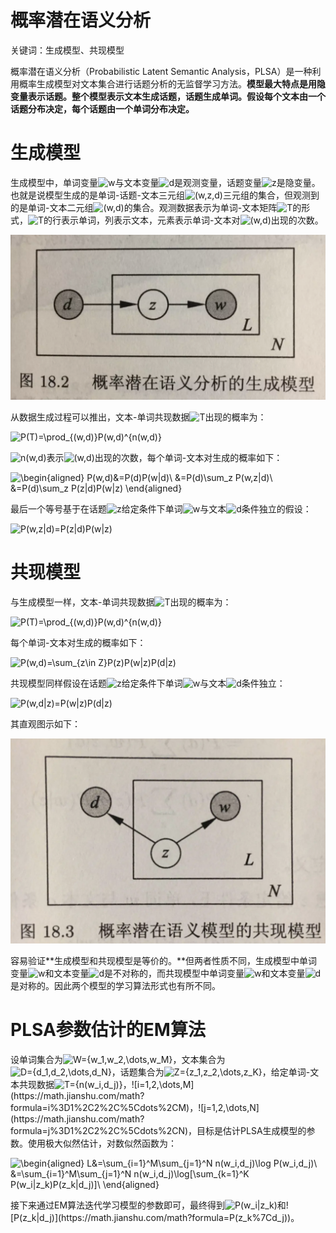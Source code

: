 # 概率潜在语义分析

关键词：生成模型、共现模型 

概率潜在语义分析（Probabilistic Latent Semantic Analysis，PLSA）是一种利用概率生成模型对文本集合进行话题分析的无监督学习方法。**模型最大特点是用隐变量表示话题。整个模型表示文本生成话题，话题生成单词。假设每个文本由一个话题分布决定，每个话题由一个单词分布决定。**

# 生成模型



生成模型中，单词变量![w](https://math.jianshu.com/math?formula=w)与文本变量![d](https://math.jianshu.com/math?formula=d)是观测变量，话题变量![z](https://math.jianshu.com/math?formula=z)是隐变量。也就是说模型生成的是单词-话题-文本三元组![(w,z,d)](https://math.jianshu.com/math?formula=(w%2Cz%2Cd))三元组的集合，但观测到的是单词-文本二元组![(w,d)](https://math.jianshu.com/math?formula=(w%2Cd))的集合。观测数据表示为单词-文本矩阵![T](https://math.jianshu.com/math?formula=T)的形式，![T](https://math.jianshu.com/math?formula=T)的行表示单词，列表示文本，元素表示单词-文本对![(w,d)](https://math.jianshu.com/math?formula=(w%2Cd))出现的次数。

![PLSA](../img/ML/PLSA1.png)

从数据生成过程可以推出，文本-单词共现数据![T](https://math.jianshu.com/math?formula=T)出现的概率为：


![P(T)=\prod_{(w,d)}P(w,d)^{n(w,d)}](https://math.jianshu.com/math?formula=P(T)%3D%5Cprod_%7B(w%2Cd)%7DP(w%2Cd)%5E%7Bn(w%2Cd)%7D)

![n(w,d)](https://math.jianshu.com/math?formula=n(w%2Cd))表示![(w,d)](https://math.jianshu.com/math?formula=(w%2Cd))出现的次数，每个单词-文本对生成的概率如下：

![\begin{aligned} P(w,d)&=P(d)P(w|d)\\ &=P(d)\sum_z P(w,z|d)\\ &=P(d)\sum_z P(z|d)P(w|z) \end{aligned}](https://math.jianshu.com/math?formula=%5Cbegin%7Baligned%7D%20P(w%2Cd)%26%3DP(d)P(w%7Cd)%5C%5C%20%26%3DP(d)%5Csum_z%20P(w%2Cz%7Cd)%5C%5C%20%26%3DP(d)%5Csum_z%20P(z%7Cd)P(w%7Cz)%20%5Cend%7Baligned%7D)

最后一个等号基于在话题![z](https://math.jianshu.com/math?formula=z)给定条件下单词![w](https://math.jianshu.com/math?formula=w)与文本![d](https://math.jianshu.com/math?formula=d)条件独立的假设：

![P(w,z|d)=P(z|d)P(w|z)](https://math.jianshu.com/math?formula=P(w%2Cz%7Cd)%3DP(z%7Cd)P(w%7Cz))

# 共现模型

与生成模型一样，文本-单词共现数据![T](https://math.jianshu.com/math?formula=T)出现的概率为：

![P(T)=\prod_{(w,d)}P(w,d)^{n(w,d)}](https://math.jianshu.com/math?formula=P(T)%3D%5Cprod_%7B(w%2Cd)%7DP(w%2Cd)%5E%7Bn(w%2Cd)%7D)

每个单词-文本对生成的概率如下：

![P(w,d)=\sum_{z\in Z}P(z)P(w|z)P(d|z)](https://math.jianshu.com/math?formula=P(w%2Cd)%3D%5Csum_%7Bz%5Cin%20Z%7DP(z)P(w%7Cz)P(d%7Cz))

共现模型同样假设在话题![z](https://math.jianshu.com/math?formula=z)给定条件下单词![w](https://math.jianshu.com/math?formula=w)与文本![d](https://math.jianshu.com/math?formula=d)条件独立：

![P(w,d|z)=P(w|z)P(d|z)](https://math.jianshu.com/math?formula=P(w%2Cd%7Cz)%3DP(w%7Cz)P(d%7Cz))

其直观图示如下：

![PLSA2](../img/ML/PLSA2.png)

容易验证**生成模型和共现模型是等价的。**但两者性质不同，生成模型中单词变量![w](https://math.jianshu.com/math?formula=w)和文本变量![d](https://math.jianshu.com/math?formula=d)是不对称的，而共现模型中单词变量![w](https://math.jianshu.com/math?formula=w)和文本变量![d](https://math.jianshu.com/math?formula=d)是对称的。因此两个模型的学习算法形式也有所不同。

# PLSA参数估计的EM算法

设单词集合为![W=\{w_1,w_2,\dots,w_M\}](https://math.jianshu.com/math?formula=W%3D%5C%7Bw_1%2Cw_2%2C%5Cdots%2Cw_M%5C%7D)，文本集合为![D=\{d_1,d_2,\dots,d_N\}](https://math.jianshu.com/math?formula=D%3D%5C%7Bd_1%2Cd_2%2C%5Cdots%2Cd_N%5C%7D)，话题集合为![Z=\{z_1,z_2,\dots,z_K\}](https://math.jianshu.com/math?formula=Z%3D%5C%7Bz_1%2Cz_2%2C%5Cdots%2Cz_K%5C%7D)，给定单词-文本共现数据![T=\{n(w_i,d_j)\}](https://math.jianshu.com/math?formula=T%3D%5C%7Bn(w_i%2Cd_j)%5C%7D)，![i=1,2,\dots,M](https://math.jianshu.com/math?formula=i%3D1%2C2%2C%5Cdots%2CM)，![j=1,2,\dots,N](https://math.jianshu.com/math?formula=j%3D1%2C2%2C%5Cdots%2CN)，目标是估计PLSA生成模型的参数。使用极大似然估计，对数似然函数为：

![\begin{aligned} L&=\sum_{i=1}^M\sum_{j=1}^N n(w_i,d_j)\log P(w_i,d_j)\\ &=\sum_{i=1}^M\sum_{j=1}^N n(w_i,d_j)\log[\sum_{k=1}^K P(w_i|z_k)P(z_k|d_j)]\\ \end{aligned}](https://math.jianshu.com/math?formula=%5Cbegin%7Baligned%7D%20L%26%3D%5Csum_%7Bi%3D1%7D%5EM%5Csum_%7Bj%3D1%7D%5EN%20n(w_i%2Cd_j)%5Clog%20P(w_i%2Cd_j)%5C%5C%20%26%3D%5Csum_%7Bi%3D1%7D%5EM%5Csum_%7Bj%3D1%7D%5EN%20n(w_i%2Cd_j)%5Clog%5B%5Csum_%7Bk%3D1%7D%5EK%20P(w_i%7Cz_k)P(z_k%7Cd_j)%5D%5C%5C%20%5Cend%7Baligned%7D)

接下来通过EM算法迭代学习模型的参数即可，最终得到![P(w_i|z_k)](https://math.jianshu.com/math?formula=P(w_i%7Cz_k))和![P(z_k|d_j)](https://math.jianshu.com/math?formula=P(z_k%7Cd_j))。